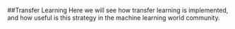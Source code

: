 ##Transfer Learning
Here we will see how transfer learning is implemented, and how useful is this strategy in the machine learning world community.
